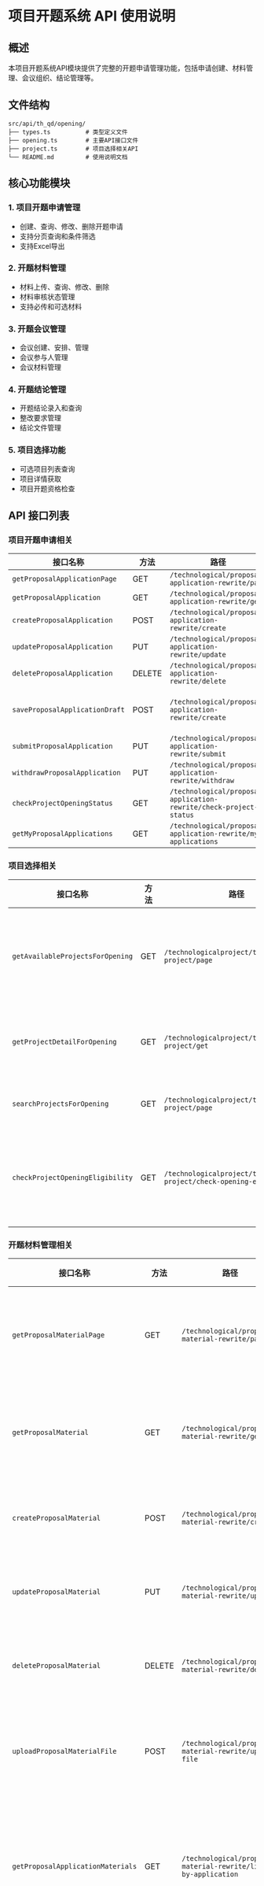 # 项目开题系统 API 使用说明

## 概述

本项目开题系统API模块提供了完整的开题申请管理功能，包括申请创建、材料管理、会议组织、结论管理等。

## 文件结构

```
src/api/th_qd/opening/
├── types.ts          # 类型定义文件
├── opening.ts        # 主要API接口文件
├── project.ts        # 项目选择相关API
└── README.md         # 使用说明文档
```

## 核心功能模块

### 1. 项目开题申请管理
- 创建、查询、修改、删除开题申请
- 支持分页查询和条件筛选
- 支持Excel导出

### 2. 开题材料管理
- 材料上传、查询、修改、删除
- 材料审核状态管理
- 支持必传和可选材料

### 3. 开题会议管理
- 会议创建、安排、管理
- 会议参与人管理
- 会议材料管理

### 4. 开题结论管理
- 开题结论录入和查询
- 整改要求管理
- 结论文件管理

### 5. 项目选择功能
- 可选项目列表查询
- 项目详情获取
- 项目开题资格检查

## API 接口列表

### 项目开题申请相关

| 接口名称 | 方法 | 路径 | 说明 |
|----------|------|------|------|
| `getProposalApplicationPage` | GET | `/technological/proposal-application-rewrite/page` | 分页查询开题申请 |
| `getProposalApplication` | GET | `/technological/proposal-application-rewrite/get` | 获取开题申请详情 |
| `createProposalApplication` | POST | `/technological/proposal-application-rewrite/create` | 创建开题申请 (严格按照API文档) |
| `updateProposalApplication` | PUT | `/technological/proposal-application-rewrite/update` | 更新开题申请 |
| `deleteProposalApplication` | DELETE | `/technological/proposal-application-rewrite/delete` | 删除开题申请 |
| `saveProposalApplicationDraft` | POST | `/technological/proposal-application-rewrite/create` | 保存开题申请草稿 (通过applicationStatus: 0) |
| `submitProposalApplication` | PUT | `/technological/proposal-application-rewrite/submit` | 提交开题申请 |
| `withdrawProposalApplication` | PUT | `/technological/proposal-application-rewrite/withdraw` | 撤回开题申请 |
| `checkProjectOpeningStatus` | GET | `/technological/proposal-application-rewrite/check-project-status` | 检查项目开题状态 |
| `getMyProposalApplications` | GET | `/technological/proposal-application-rewrite/my-applications` | 获取用户的开题申请列表 |

### 项目选择相关

| 接口名称 | 方法 | 路径 | 说明 |
|----------|------|------|------|
| `getAvailableProjectsForOpening` | GET | `/technologicalproject/technological-project/page` | 获取可选项目列表 |
| `getProjectDetailForOpening` | GET | `/technologicalproject/technological-project/get` | 获取项目详情 |
| `searchProjectsForOpening` | GET | `/technologicalproject/technological-project/page` | 搜索项目 |
| `checkProjectOpeningEligibility` | GET | `/technologicalproject/technological-project/check-opening-eligibility` | 检查项目开题资格 |

### 开题材料管理相关

| 接口名称 | 方法 | 路径 | 说明 |
|----------|------|------|------|
| `getProposalMaterialPage` | GET | `/technological/proposal-material-rewrite/page` | 分页查询开题材料 |
| `getProposalMaterial` | GET | `/technological/proposal-material-rewrite/get` | 获取开题材料详情 |
| `createProposalMaterial` | POST | `/technological/proposal-material-rewrite/create` | 创建开题材料 |
| `updateProposalMaterial` | PUT | `/technological/proposal-material-rewrite/update` | 更新开题材料 |
| `deleteProposalMaterial` | DELETE | `/technological/proposal-material-rewrite/delete` | 删除开题材料 |
| `uploadProposalMaterialFile` | POST | `/technological/proposal-material-rewrite/upload-file` | 上传开题材料文件 |
| `getProposalApplicationMaterials` | GET | `/technological/proposal-material-rewrite/list-by-application` | 获取开题申请的材料列表 |
| `validateProposalMaterials` | GET | `/technological/proposal-material-rewrite/validate-materials` | 验证开题材料完整性 |

## 使用示例

### 1. 获取可选项目列表

```typescript
import { getAvailableProjectsForOpening } from '@/api/th_qd/opening/project'

// 获取可申请开题的项目列表
const loadAvailableProjects = async () => {
  try {
    const response = await getAvailableProjectsForOpening({
      pageNo: 1,
      pageSize: 100,
      projectStatus: [1, 2], // 实施中、即将结束
      keyword: '智慧城市' // 可选关键词搜索
    })
    
    if (response.data && response.data.list) {
      // 处理项目列表数据
      console.log('可选项目:', response.data.list)
    }
  } catch (error) {
    console.error('获取项目列表失败:', error)
  }
}
```

### 2. 创建开题申请

```typescript
import { createProposalApplication } from '@/api/th_qd/opening/opening'
import type { ProposalApplicationSaveReqVO } from '@/api/th_qd/opening/types'

const submitOpeningApplication = async (formData: any) => {
  try {
    const applicationData: ProposalApplicationSaveReqVO = {
      id: 0, // 新增时设为0，后端会自动生成
      projectId: Number(formData.projectId), // 确保是数字类型
      applicationNo: `KT${new Date().getFullYear()}${String(Math.floor(Math.random() * 10000)).padStart(4, '0')}`, // 生成申请编号
      applicationType: Number(formData.applicationType), // 1-初步开题, 2-正式开题, 3-专项开题
      applicationStatus: 1, // 1-材料审核中
      expectedProposalTime: formData.expectedProposalTime.format('YYYY-MM-DD'),
      applicationDescription: formData.applicationDescription,
      notes: formData.notes
    }
    
    const response = await createProposalApplication(applicationData)
    
    if (response.code === 0) { // 注意：后端返回code是0表示成功
      message.success('开题申请提交成功')
      // 跳转到申请管理页面
      router.push('/th-qd-project/implementation/opening/applicant/manage')
    }
  } catch (error) {
    console.error('提交开题申请失败:', error)
    message.error('提交失败，请重试')
  }
}
```

### 3. 保存开题申请草稿

```typescript
import { saveProposalApplicationDraft } from '@/api/th_qd/opening/opening'

const saveDraft = async (formData: any) => {
  try {
    const draftData: ProposalApplicationSaveReqVO = {
      projectId: Number(formData.projectId),
      applicationType: Number(formData.applicationType),
      applicationStatus: 0, // 0-草稿状态
      expectedProposalTime: formData.expectedProposalTime.format('YYYY-MM-DD'),
      applicationDescription: formData.applicationDescription,
      notes: formData.notes
    }
    
    const response = await saveProposalApplicationDraft(draftData)
    
    if (response.code === 200) {
      message.success('草稿保存成功')
      console.log('草稿ID:', response.data)
      // 可以保存草稿ID用于后续编辑
    }
  } catch (error) {
    console.error('保存草稿失败:', error)
    message.error('保存失败，请重试')
  }
}
```

### 3. 查询开题申请列表

```typescript
import { getProposalApplicationPage } from '@/api/th_qd/opening/opening'
import type { ProposalApplicationPageReqVO } from '@/api/th_qd/opening/types'

const loadOpeningApplications = async (filters: any) => {
  try {
    const params: ProposalApplicationPageReqVO = {
      pageNo: filters.pageNo || 1,
      pageSize: filters.pageSize || 10,
      applicationStatus: filters.status ? 
        (filters.status === 'material_reviewing' ? 1 :
         filters.status === 'meeting_pending' ? 2 :
         filters.status === 'meeting_scheduled' ? 3 :
         filters.status === 'opening_passed' ? 4 :
         filters.status === 'opening_conditional' ? 5 : 6) : undefined,
      keyword: filters.keyword
    }
    
    const response = await getProposalApplicationPage(params)
    
    if (response.data) {
      // 处理分页数据
      const { list, total } = response.data
      console.log('开题申请列表:', list)
      console.log('总数:', total)
    }
  } catch (error) {
    console.error('获取开题申请列表失败:', error)
  }
}
```

## 状态值映射

### 开题申请状态

| 前端状态值 | API状态值 | 说明 |
|------------|-----------|------|
| `material_reviewing` | `1` | 材料审核中 |
| `meeting_pending` | `2` | 会议待组织 |
| `meeting_scheduled` | `3` | 会议已安排 |
| `opening_passed` | `4` | 开题通过 |
| `opening_conditional` | `5` | 有条件通过 |
| `opening_failed` | `6` | 开题未通过 |

### 开题申请类型

| 前端类型值 | API类型值 | 说明 |
|------------|-----------|------|
| `preliminary` | `1` | 初步开题 |
| `formal` | `2` | 正式开题 |
| `special` | `3` | 专项开题 |

### 会议类型

| 前端类型值 | API类型值 | 说明 |
|------------|-----------|------|
| `offline` | `0` | 现场会议 |
| `online` | `1` | 线上会议 |
| `hybrid` | `2` | 混合会议 |

## API 请求参数和响应说明

### 开题申请创建/保存接口

#### `createProposalApplication` - 创建开题申请
- **请求方法**: POST
- **请求路径**: `/technological/proposal-application-rewrite/create`
- **请求参数**:
  ```typescript
  interface ProposalApplicationSaveReqVO {
    projectId: number                    // 项目ID (必填)
    applicationType: number              // 开题类型 (必填): 1-初步开题, 2-正式开题, 3-专项开题
    applicationStatus?: number           // 申请状态 (可选): 1-材料审核中, 2-会议待组织, 3-会议已安排, 4-开题通过, 5-有条件通过, 6-开题未通过
    expectedProposalTime?: string        // 预期开题时间 (可选): YYYY-MM-DD格式
    applicationDescription?: string      // 申请说明 (可选): 开题申请的具体描述
    notes?: string                       // 备注 (可选): 其他补充说明
    proposalMaterialRewriteDOList?: ProposalMaterialRewriteDO[] // 开题申请材料列表 (可选)
  }
  ```
- **响应数据**:
  ```typescript
  interface OpeningApiResponse<number> {
    code: number                         // 响应状态码: 200-成功
    data: number                         // 响应数据: 申请ID
    msg: string                          // 响应消息
  }
  ```

#### `saveProposalApplicationDraft` - 保存开题申请草稿
- **请求方法**: POST
- **请求路径**: `/technological/proposal-application-rewrite/create`
- **请求参数**: 同 `createProposalApplication`，但设置 `applicationStatus: 0`
- **响应数据**: 同 `createProposalApplication`

## 注意事项

1. **权限控制**: 确保用户只能访问有权限的数据
2. **状态同步**: 前后端状态值需要保持一致
3. **错误处理**: 所有API调用都应该包含适当的错误处理
4. **数据验证**: 提交数据前进行必要的验证
5. **缓存策略**: 对于不经常变化的数据可以适当缓存

## ⚠️ 已知问题

### 项目状态检查API
- **接口**: `checkProjectOpeningStatus`
- **状态**: 后端API未实现，返回404错误
- **临时方案**: 前端暂时禁用状态检查，允许用户选择项目
- **建议**: 后端需要实现项目开题资格检查接口

### 建议的后端API路径
```
GET /technological/proposal-application-rewrite/check-project-eligibility
参数: projectId (项目ID)
返回: {
  hasApplication: boolean,    // 是否已有申请
  canSubmit: boolean,         // 是否可以提交
  reason?: string,            // 不能提交的原因
  existingApplicationId?: number,  // 现有申请ID
  existingApplicationStatus?: number  // 现有申请状态
}
```

## 常见问题

### Q: 如何判断项目是否可以申请开题？
A: 使用 `checkProjectOpeningEligibility` 接口检查项目的开题资格。

### Q: 如何处理材料上传？
A: 先调用材料上传接口获取文件URL，然后调用 `createProposalMaterial` 创建材料记录。

### Q: 如何获取项目的开题历史？
A: 使用 `getProjectOpeningHistory` 接口查询项目的开题申请历史。

### Q: 状态值不匹配怎么办？
A: 参考状态值映射表，在前端进行相应的转换。

## 更新日志

- **v1.0.0**: 初始版本，包含基础的开题申请管理功能
- **v1.1.0**: 新增项目选择相关API
- **v1.2.0**: 完善材料管理和会议管理功能
